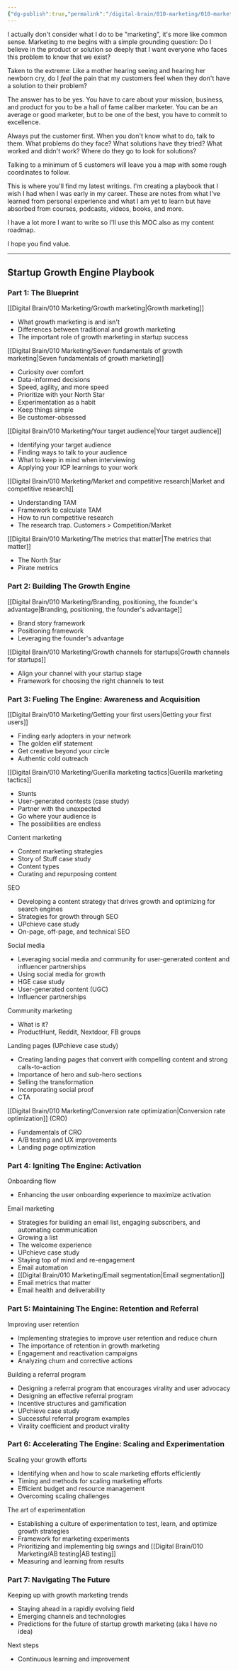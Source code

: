```yaml
---
{"dg-publish":true,"permalink":"/digital-brain/010-marketing/010-marketing-moc/"}
---
```


I actually don't consider what I do to be "marketing", it's more like common sense. Marketing to me begins with a simple grounding question: Do I believe in the product or solution so deeply that I want everyone who faces this problem to know that we exist?

Taken to the extreme: Like a mother hearing seeing and hearing her newborn cry, do I *feel* the pain that my customers feel when they don't have a solution to their problem?

The answer has to be yes. You have to care about your mission, business, and product for you to be a hall of fame caliber marketer. You can be an average or good marketer, but to be one of the best, you have to commit to excellence.

Always put the customer first. When you don't know what to do, talk to them. What problems do they face? What solutions have they tried? What worked and didn't work? Where do they go to look for solutions? 

Talking to a minimum of 5 customers will leave you a map with some rough coordinates to follow.

This is where you'll find my latest writings. I'm creating a playbook that I wish I had when I was early in my career.  These are notes from what I've learned from personal experience and what I am yet to learn but have absorbed from courses, podcasts, videos, books, and more. 

I have a lot more I want to write so I'll use this MOC also as my content roadmap.

I hope you find value.

---
## Startup Growth Engine Playbook
### Part 1: The Blueprint

[[Digital Brain/010 Marketing/Growth marketing\|Growth marketing]]
- What growth marketing is and isn't
- Differences between traditional and growth marketing
- The important role of growth marketing in startup success

[[Digital Brain/010 Marketing/Seven fundamentals of growth marketing\|Seven fundamentals of growth marketing]]
- Curiosity over comfort
- Data-informed decisions
- Speed, agility, and more speed
- Prioritize with your North Star
- Experimentation as a habit
- Keep things simple
- Be customer-obsessed

[[Digital Brain/010 Marketing/Your target audience\|Your target audience]]
- Identifying your target audience
- Finding ways to talk to your audience
- What to keep in mind when interviewing
- Applying your ICP learnings to your work

[[Digital Brain/010 Marketing/Market and competitive research\|Market and competitive research]]
- Understanding TAM
- Framework to calculate TAM
- How to run competitive research
- The research trap. Customers > Competition/Market

[[Digital Brain/010 Marketing/The metrics that matter\|The metrics that matter]]
- The North Star
- Pirate metrics
### Part 2: Building The Growth Engine

[[Digital Brain/010 Marketing/Branding, positioning, the founder's advantage\|Branding, positioning, the founder's advantage]]
- Brand story framework
- Positioning framework
- Leveraging the founder's advantage

[[Digital Brain/010 Marketing/Growth channels for startups\|Growth channels for startups]]
- Align your channel with your startup stage
- Framework for choosing the right channels to test
### Part 3: Fueling The Engine: Awareness and Acquisition

[[Digital Brain/010 Marketing/Getting your first users\|Getting your first users]]
- Finding early adopters in your network
- The golden elif statement
- Get creative beyond your circle
- Authentic cold outreach

[[Digital Brain/010 Marketing/Guerilla marketing tactics\|Guerilla marketing tactics]]
- Stunts
- User-generated contests (case study)
- Partner with the unexpected
- Go where your audience is
- The possibilities are endless

Content marketing 
- Content marketing strategies 
- Story of Stuff case study
- Content types
- Curating and repurposing content 

SEO 
- Developing a content strategy that drives growth and optimizing for search engines
- Strategies for growth through SEO
- UPchieve case study
- On-page, off-page, and technical SEO

Social media 
- Leveraging social media and community for user-generated content and influencer partnerships
- Using social media for growth
- HGE case study
- User-generated content (UGC)
- Influencer partnerships

Community marketing
- What is it?
- ProductHunt, Reddit, Nextdoor, FB groups

Landing pages (UPchieve case study)
- Creating landing pages that convert with compelling content and strong calls-to-action
- Importance of hero and sub-hero sections
- Selling the transformation
- Incorporating social proof
- CTA

[[Digital Brain/010 Marketing/Conversion rate optimization\|Conversion rate optimization]] (CRO)
- Fundamentals of CRO
- A/B testing and UX improvements
- Landing page optimization

### Part 4: Igniting The Engine: Activation

Onboarding flow
- Enhancing the user onboarding experience to maximize activation

Email marketing
- Strategies for building an email list, engaging subscribers, and automating communication
- Growing a list 
- The welcome experience
- UPchieve case study
- Staying top of mind and re-engagement
- Email automation
- [[Digital Brain/010 Marketing/Email segmentation\|Email segmentation]]
- Email metrics that matter
- Email health and deliverability

### Part 5: Maintaining The Engine: Retention and Referral

Improving user retention
- Implementing strategies to improve user retention and reduce churn
- The importance of retention in growth marketing
- Engagement and reactivation campaigns
- Analyzing churn and corrective actions

Building a referral program
- Designing a referral program that encourages virality and user advocacy
- Designing an effective referral program
- Incentive structures and gamification
- UPchieve case study
- Successful referral program examples
- Virality coefficient and product virality

### Part 6: Accelerating The Engine: Scaling and Experimentation

Scaling your growth efforts
- Identifying when and how to scale marketing efforts efficiently
- Timing and methods for scaling marketing efforts
- Efficient budget and resource management
- Overcoming scaling challenges

The art of experimentation
- Establishing a culture of experimentation to test, learn, and optimize growth strategies
- Framework for marketing experiments
- Prioritizing and implementing big swings and [[Digital Brain/010 Marketing/AB testing\|AB testing]]
- Measuring and learning from results

### Part 7: Navigating The Future

Keeping up with growth marketing trends
- Staying ahead in a rapidly evolving field
- Emerging channels and technologies
- Predictions for the future of startup growth marketing (aka I have no idea)

Next steps
- Continuous learning and improvement

